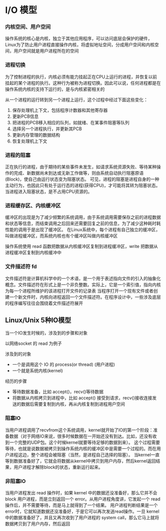 # I/O 模型

### 内核空间、用户空间
操作系统的核心是内核，独立于其他应用程序，可以访问底层会保护的硬件，Linux为了防止用户进程直接操作内核，将虚拟地址空间，分成用户空间和内核空间，用户空间就是用户进程所在的空间

### 进程切换
为了控制进程的执行，内核必须有能力挂起正在CPU上运行的进程，并恢复以前挂起的某个进程的执行。这种行为被称为进程切换。因此可以说，任何进程都是在操作系统内核的支持下运行的，是与内核紧密相关的

从一个进程的运行转到另一个进程上运行，这个过程中经过下面这些变化：

1. 保存处理机上下文，包括程序计数器和其他寄存器
2. 更新PCB信息
3. 把进程的PCB移入相应的队列，如就绪、在某事件阻塞等队列
4. 选择另一个进程执行，并更新其PCB
5. 更新内存管理的数据结构
6. 恢复处理机上下文


### 进程的阻塞
正在执行的进程，由于期待的某些事件未发生，如请求系统资源失败、等待某种操作的完成、新数据尚未到达或无新工作做等，则由系统自动执行阻塞原语(Block)，使自己由运行状态变为阻塞状态。
可见，进程的阻塞是进程自身的一种主动行为，也因此只有处于运行态的进程(获得CPU)，才可能将其转为阻塞状态。当进程进入阻塞状态，是不占用CPU资源的。

### 进程缓存区、内核缓冲区
缓冲区的出现是为了减少频繁的系统调用，由于系统调用需要保存之前的进程数据和状态等信息，而结束调用之后回来还需要回复之前的信息，为了减少这种耗时耗性能的调用于是出现了缓冲区。
在Linux系统中，每个进程有自己独立的缓冲区，叫做进程缓冲区，而系统内核也有个缓冲区叫做内核缓冲区

操作系统使用 read 函数把数据从内核缓冲区复制到进程缓冲区，write 把数据从进程缓冲区复制到内核缓冲中


### 文件描述符 fd
文件描述符是计算机科学中的一个术语，是一个用于表述指向文件的引入的抽象化概念。文件描述符在形式上是一个非负整数。实际上，它是一个索引值，指向内核为每一个进程所维护的该进程打开文件的记录表
当程序打开一个现有文件或者创建一个新文件时，内核向进程返回一个文件描述符。在程序设计中，一些涉及底层的程序编写往往会围绕着文件描述符展开


## Linux/Unix 5种IO模型
当一个IO发生时候的，涉及到的步骤和对象

以网络socket 的 read 为例子

涉及到的对象

- 一个是调用这个 IO 的 process(or thread) (用户进程)
- 一个就是系统内核(kernel)

经历的步骤

- 等待数据准备，比如 accept()，recv()等待数据
- 将数据从内核拷贝到进程中，比如 accept() 接受到请求，recv()接收连接发送的数据后需要复制到内核，再从内核复制到进程用户空间

### 阻塞IO

当用户进程调用了recvfrom这个系统调用，kernel就开始了IO的第一个阶段：准备数据（对于网络IO来说，很多时候数据在一开始还没有到达。比如，还没有收到一个完整的UDP包。这个时候kernel就要等待足够的数据到来）。
这个过程需要等待，也就是说数据被拷贝到操作系统内核的缓冲区中是需要一个过程的。而在用户进程这边，整个进程会被阻塞（当然，是进程自己选择的阻塞）。
当kernel一直等到数据准备好了，它就会将数据从kernel中拷贝到用户内存，然后kernel返回结果，用户进程才解除block的状态，重新运行起来。

### 非阻塞IO

当用户进程发出 read 操作时，如果 kernel 中的数据还没准备好，那么它并不会 block 用户进程，而是立刻返回一个 error。从用户进程角度讲，它发起一个 read 操作后，并不需要等待，而是马上就得到了一个结果。
用户进程判断结果是一个error时，它就知道数据还没准备好，于是它可以再次发送read操作。一旦 kernel 中的数据准备好了，并且又再次收到了用户进程的 system call，那么它马上就将数据拷贝到了用户内存，然后返回



































































